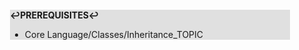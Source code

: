 <div style="margin:2em; background-color: #e0e0e0;">

<strong>↩PREREQUISITES↩</strong>

 * Core Language/Classes/Inheritance_TOPIC

</div>

